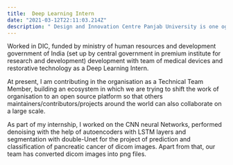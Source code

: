```yaml
---
title:  Deep Learning Intern
date: "2021-03-12T22:11:03.214Z"
description: " Design and Innovation Centre Panjab University is one og the 21 labs funded by MHRD , I was deep learning intern and this is the how i get started"
---
```

Worked in DIC, funded by ministry of human resources and development government of India (set up by central government in premium institute for research and development) development with team of medical devices and restorative technology as a Deep Learning Intern.

At present, I am contributing in the organisation as a Technical Team Member, building an ecosystem in which we are trying to shift the work of organisation to an open source platform so that others maintainers/contributors/projects around the world can also collaborate on a large scale.

As part of my internship, I worked on the CNN neural Networks, performed denoising with the help of autoencoders with LSTM layers and segmentation with double-Unet for the project of prediction and classification of pancreatic cancer of dicom images. Apart from that, our team has converted dicom images into png files.

